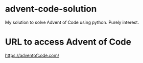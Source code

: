 # advent-code-solution

My solution to solve Advent of Code using python.
Purely interest. 

# URL to access Advent of Code

https://adventofcode.com/


